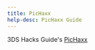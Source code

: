 ```yaml
---
title: PicHaxx
help-desc: PicHaxx Guide
---
```


3DS Hacks Guide's [PicHaxx](https://3ds.hacks.guide/homebrew-launcher-(pichaxx).html)
